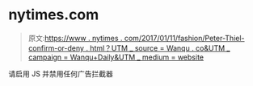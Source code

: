 # nytimes.com

> 原文:[https://www . nytimes . com/2017/01/11/fashion/Peter-Thiel-confirm-or-deny . html？UTM _ source = Wanqu . co&UTM _ campaign = Wanqu+Daily&UTM _ medium = website](https://www.nytimes.com/2017/01/11/fashion/peter-thiel-confirm-or-deny.html?utm_source=wanqu.co&utm_campaign=Wanqu+Daily&utm_medium=website)

请启用 JS 并禁用任何广告拦截器